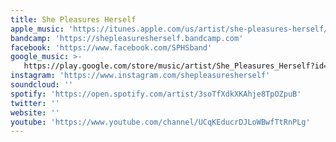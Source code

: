 ```yaml
---
title: She Pleasures Herself
apple_music: 'https://itunes.apple.com/us/artist/she-pleasures-herself/1200111189'
bandcamp: 'https://shepleasuresherself.bandcamp.com'
facebook: 'https://www.facebook.com/SPHSband'
google_music: >-
   https://play.google.com/store/music/artist/She_Pleasures_Herself?id=A2w45efjcosgr6bg6z2x7otwvje
instagram: 'https://www.instagram.com/shepleasuresherself'
soundcloud: ''
spotify: 'https://open.spotify.com/artist/3soTfXdkXKAhje8TpOZpuB'
twitter: ''
website: ''
youtube: 'https://www.youtube.com/channel/UCqKEducrDJLoWBwfTtRnPLg'
---
```

